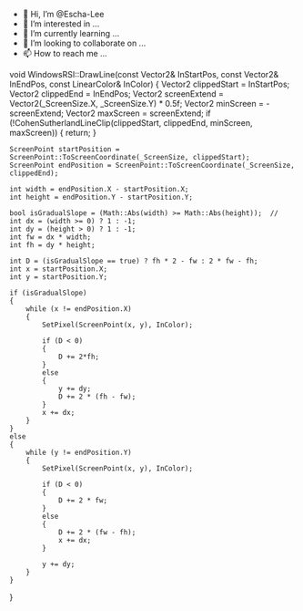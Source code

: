 - 👋 Hi, I’m @Escha-Lee
- 👀 I’m interested in ...
- 🌱 I’m currently learning ...
- 💞️ I’m looking to collaborate on ...
- 📫 How to reach me ...

<!---
Escha-Lee/Escha-Lee is a ✨ special ✨ repository because its `README.md` (this file) appears on your GitHub profile.
You can click the Preview link to take a look at your changes.
--->

void WindowsRSI::DrawLine(const Vector2& InStartPos, const Vector2& InEndPos, const LinearColor& InColor)
{
	Vector2 clippedStart = InStartPos;
	Vector2 clippedEnd = InEndPos;
	Vector2 screenExtend = Vector2(_ScreenSize.X, _ScreenSize.Y) * 0.5f;
	Vector2 minScreen = -screenExtend;
	Vector2 maxScreen = screenExtend;
	if (!CohenSutherlandLineClip(clippedStart, clippedEnd, minScreen, maxScreen))
	{
		return;
	}

	ScreenPoint startPosition = ScreenPoint::ToScreenCoordinate(_ScreenSize, clippedStart);
	ScreenPoint endPosition = ScreenPoint::ToScreenCoordinate(_ScreenSize, clippedEnd);

	int width = endPosition.X - startPosition.X;
	int height = endPosition.Y - startPosition.Y;

	bool isGradualSlope = (Math::Abs(width) >= Math::Abs(height));	//
	int dx = (width >= 0) ? 1 : -1;
	int dy = (height > 0) ? 1 : -1;
	int fw = dx * width;
	int fh = dy * height;

	int D = (isGradualSlope == true) ? fh * 2 - fw : 2 * fw - fh;
	int x = startPosition.X;
	int y = startPosition.Y;

	if (isGradualSlope)
	{
		while (x != endPosition.X)
		{
			SetPixel(ScreenPoint(x, y), InColor);

			if (D < 0)
			{
				D += 2*fh;
			}
			else
			{
				y += dy;
				D += 2 * (fh - fw);
			}
			x += dx;
		}
	}
	else
	{
		while (y != endPosition.Y)
		{
			SetPixel(ScreenPoint(x, y), InColor);

			if (D < 0)
			{
				D += 2 * fw;
			}
			else
			{
				D += 2 * (fw - fh);
				x += dx;
			}

			y += dy;
		}
	}
}
